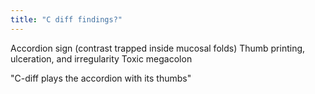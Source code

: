 ```yaml
---
title: "C diff findings?"
---
```

Accordion sign (contrast trapped inside mucosal folds)
Thumb printing, ulceration, and irregularity
Toxic megacolon

&quot;C-diff plays the accordion with its thumbs&quot;

